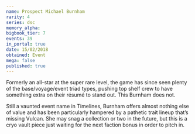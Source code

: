 ```yaml
---
name: Prospect Michael Burnham
rarity: 4
series: dsc
memory_alpha:
bigbook_tier: 7
events: 39
in_portal: true
date: 15/02/2018
obtained: Event
mega: false
published: true
---
```


Formerly an all-star at the super rare level, the game has since seen plenty of the base/voyage/event triad types, pushing top shelf crew to have something extra on their résumé to stand out. This Burnham does not.

Still a vaunted event name in Timelines, Burnham offers almost nothing else of value and has been particularly hampered by a pathetic trait lineup that’s missing Vulcan. She may snag a collection or two in the future, but this is a cryo vault piece just waiting for the next faction bonus in order to pitch in.
